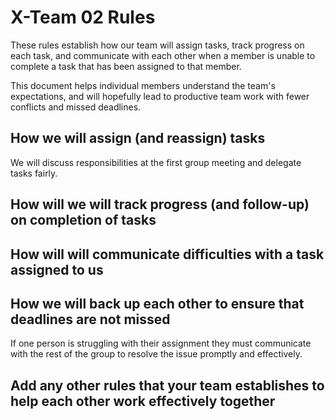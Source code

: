 # X-Team 02 Rules

These rules establish how our team will assign tasks,
track progress on each task, and communicate with each other 
when a member is unable to complete a task that has been assigned to that member.

This document helps individual members understand the team's expectations,
and will hopefully lead to productive team work with fewer conflicts
and missed deadlines.

## How we will assign (and reassign) tasks
We will discuss responsibilities at the first group meeting and delegate tasks fairly.


## How will we will track progress (and follow-up) on completion of tasks



## How will will communicate difficulties with a task assigned to us



## How we will back up each other to ensure that deadlines are not missed
If one person is struggling with their assignment they must communicate with the rest
of the group to resolve the issue promptly and effectively.


## Add any other rules that your team establishes to help each other work effectively together



